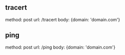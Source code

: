 ## tracert
method: post
url: /tracert
body: {domain: 'domain.com'}


## ping
method: post
url: /ping
body: {domain: 'domain.com'}